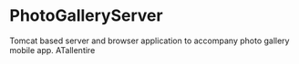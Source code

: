 # PhotoGalleryServer
Tomcat based server and browser application to accompany photo gallery mobile app. ATallentire 
